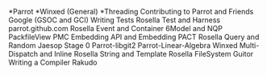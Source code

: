 *Parrot
*Winxed (General)
*Threading
Contributing to Parrot and Friends
Google (GSOC and GCI)
Writing Tests
Rosella Test and Harness
parrot.github.com
Rosella Event and Container
6Model and NQP
PackfileView PMC
Embedding API and Embedding
PACT
Rosella Query and Random
Jaesop Stage 0
Parrot-libgit2
Parrot-Linear-Algebra
Winxed Multi-Dispatch and Inline
Rosella String and Template
Rosella FileSystem
Guitor
Writing a Compiler
Rakudo
